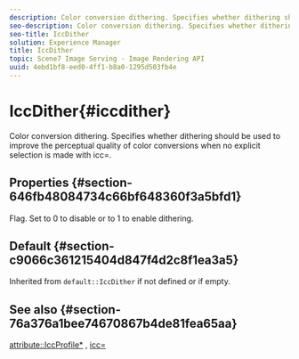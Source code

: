 ```yaml
---
description: Color conversion dithering. Specifies whether dithering should be used to improve the perceptual quality of color conversions when no explicit selection is made with icc=.
seo-description: Color conversion dithering. Specifies whether dithering should be used to improve the perceptual quality of color conversions when no explicit selection is made with icc=.
seo-title: IccDither
solution: Experience Manager
title: IccDither
topic: Scene7 Image Serving - Image Rendering API
uuid: 4ebd1bf8-eed0-4ff1-b8a0-1295d503fb4e
---
```


# IccDither{#iccdither}

Color conversion dithering. Specifies whether dithering should be used to improve the perceptual quality of color conversions when no explicit selection is made with icc=.

## Properties {#section-646fb48084734c66bf648360f3a5bfd1}

Flag. Set to 0 to disable or to 1 to enable dithering.

## Default {#section-c9066c361215404d847f4d2c8f1ea3a5}

Inherited from `default::IccDither` if not defined or if empty.

## See also {#section-76a376a1bee74670867b4de81fea65aa}

[attribute::IccProfile*](../../../../../ir-api/material-cat/image-rendering-api-ref/c-ir-material-catalog/c-ir-attributes-reference/r-ir-iccprofilecmyk.md#reference-55aead2d924847ffbd1be4c46add7127) , [icc=](../../../../../ir-api/http-protocol/image-rendering-api-ref/c-ir-http-protocol-ref/c-ir-http-protocol-command-reference/r-ir-icc.md#reference-86a2fff3cef24982ad2063d977a16e06) 
